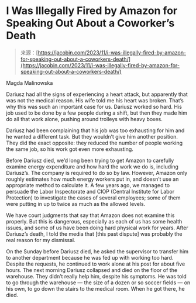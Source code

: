 <!--yml
category: 未分类
date: 2024-05-27 14:45:08
-->

# I Was Illegally Fired by Amazon for Speaking Out About a Coworker’s Death

> 来源：[https://jacobin.com/2023/11/i-was-illegally-fired-by-amazon-for-speaking-out-about-a-coworkers-death/](https://jacobin.com/2023/11/i-was-illegally-fired-by-amazon-for-speaking-out-about-a-coworkers-death/)

Magda Malinowska

Dariusz had all the signs of experiencing a heart attack, but apparently that was not the medical reason. His wife told me his heart was broken. That’s why this was such an important case for us. Dariusz worked so hard. His job used to be done by a few people during a shift, but then they made him do all that work alone, pushing around trolleys with heavy boxes.

Dariusz had been complaining that his job was too exhausting for him and he wanted a different task. But they wouldn’t give him another position. They did the exact opposite: they reduced the number of people working the same job, so his work got even more exhausting.

Before Dariusz died, we’d long been trying to get Amazon to carefully examine energy expenditure and how hard the work we do is, including Dariusz’s. The company is required to do so by law. However, Amazon only roughly estimates how much energy workers put in, and doesn’t use an appropriate method to calculate it. A few years ago, we managed to persuade the Labor Inspectorate and CIOP (Central Institute for Labor Protection) to investigate the cases of several employees; some of them were putting in up to twice as much as the allowed levels.

We have court judgments that say that Amazon does not examine this properly. But this is dangerous, especially as each of us has some health issues, and some of us have been doing hard physical work for years. After Dariusz’s death, I told the media that [this past dispute] was probably the real reason for my dismissal.

On the Sunday before Dariusz died, he asked the supervisor to transfer him to another department because he was fed up with working too hard. Despite the requests, he continued to work alone at his post for about five hours. The next morning Dariusz collapsed and died on the floor of the warehouse. They didn’t really help him, despite his symptoms. He was told to go through the warehouse — the size of a dozen or so soccer fields — on his own, to go down the stairs to the medical room. When he got there, he died.